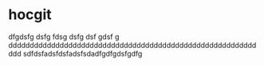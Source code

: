 # hocgit
dfgdsfg
dsfg
fdsg
dsfg
dsf
gdsf
g
ddddddddddddddddddddddddddddddddddddddddddddddddddddddddddddd
sdfdsfadsfdsfadsfsdadfgdfgdsfgdfg
